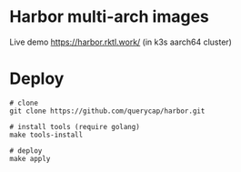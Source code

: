 # Harbor multi-arch images

Live demo https://harbor.rktl.work/ (in k3s aarch64 cluster)

# Deploy

```
# clone
git clone https://github.com/querycap/harbor.git

# install tools (require golang)
make tools-install

# deploy
make apply
```